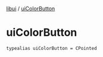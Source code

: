 [libui](index.md) / [uiColorButton](./ui-color-button.md)

# uiColorButton

`typealias uiColorButton = CPointed`